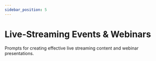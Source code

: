 ```yaml
---
sidebar_position: 5
---
```


# Live-Streaming Events & Webinars

Prompts for creating effective live streaming content and webinar presentations.
